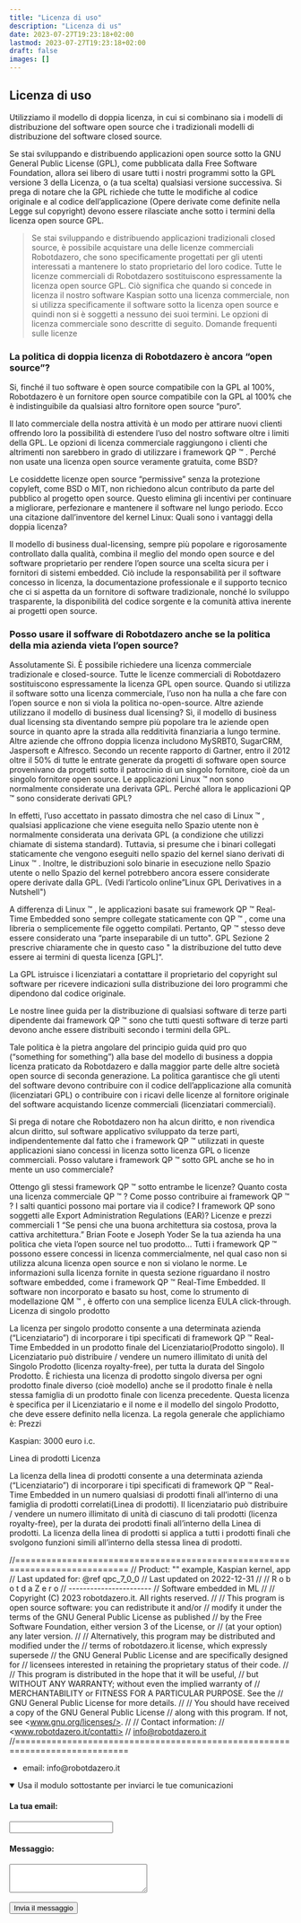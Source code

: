 ```yaml
---
title: "Licenza di uso"
description: "Licenza di us"
date: 2023-07-27T19:23:18+02:00
lastmod: 2023-07-27T19:23:18+02:00
draft: false
images: []
---
```




## Licenza di uso 

Utilizziamo il modello di doppia licenza, in cui si combinano sia i modelli di distribuzione del software open source che i tradizionali modelli di distribuzione del software closed source.

Se stai sviluppando e distribuendo applicazioni open source sotto la GNU General Public License (GPL), come pubblicata dalla Free Software Foundation, allora sei libero di usare tutti i nostri programmi sotto la GPL versione 3 della Licenza, o (a tua scelta) qualsiasi versione successiva. Si prega di notare che la GPL richiede che tutte le modifiche al codice originale e al codice dell’applicazione (Opere derivate come definite nella Legge sul copyright) devono essere rilasciate anche sotto i termini della licenza open source GPL.

> Se stai sviluppando e distribuendo applicazioni tradizionali closed source, è possibile acquistare una delle licenze commerciali Robotdazero, che sono specificamente progettati per gli utenti interessati a mantenere lo stato proprietario del loro codice. Tutte le licenze commerciali di Robotdazero sostituiscono espressamente la licenza open source GPL. Ciò significa che quando si concede in licenza il nostro software Kaspian sotto una licenza commerciale, non si utilizza specificamente il software sotto la licenza open source e quindi non si è soggetti a nessuno dei suoi termini. Le opzioni di licenza commerciale sono descritte di seguito.
Domande frequenti sulle licenze


### La politica di doppia licenza di Robotdazero è ancora “open source”?

Si, finché il tuo software è open source compatibile con la GPL al 100%, Robotdazero è un fornitore open source compatibile con la GPL al 100% che è indistinguibile da qualsiasi altro fornitore open source “puro”.

Il lato commerciale della nostra attività è un modo per attirare nuovi clienti offrendo loro la possibilità di estendere l’uso del nostro software oltre i limiti della GPL. Le opzioni di licenza commerciale raggiungono i clienti che altrimenti non sarebbero in grado di utilizzare i framework QP ™ .
Perché non usate una licenza open source veramente gratuita, come BSD?

Le cosiddette licenze open source “permissive” senza la protezione copyleft, come BSD o MIT, non richiedono alcun contributo da parte del pubblico al progetto open source. Questo elimina gli incentivi per continuare a migliorare, perfezionare e mantenere il software nel lungo periodo. Ecco una citazione dall’inventore del kernel Linux:
Quali sono i vantaggi della doppia licenza?

Il modello di business dual-licensing, sempre più popolare e rigorosamente controllato dalla qualità, combina il meglio del mondo open source e del software proprietario per rendere l’open source una scelta sicura per i fornitori di sistemi embedded. Ciò include la responsabilità per il software concesso in licenza, la documentazione professionale e il supporto tecnico che ci si aspetta da un fornitore di software tradizionale, nonché lo sviluppo trasparente, la disponibilità del codice sorgente e la comunità attiva inerente ai progetti open source.


### Posso usare il soffware di Robotdazero anche se la politica della mia azienda vieta l’open source?

Assolutamente Si. È possibile richiedere una licenza commerciale tradizionale e closed-source. Tutte le licenze commerciali di Robotdazero sostituiscono espressamente la licenza GPL open source. Quando si utilizza il software sotto una licenza commerciale, l’uso non ha nulla a che fare con l’open source e non si viola la politica no-open-source. Altre aziende utilizzano il modello di business dual licensing? Sì, il modello di business dual licensing sta diventando sempre più popolare tra le aziende open source in quanto apre la strada alla redditività finanziaria a lungo termine. Altre aziende che offrono doppia licenza includono MySRBT0, SugarCRM, Jaspersoft e Alfresco. Secondo un recente rapporto di Gartner, entro il 2012 oltre il 50% di tutte le entrate generate da progetti di software open source provenivano da progetti sotto il patrocinio di un singolo fornitore, cioè da un singolo fornitore open source. Le applicazioni Linux ™ non sono normalmente considerate una derivata GPL. Perché allora le applicazioni QP ™ sono considerate derivati GPL?

In effetti, l’uso accettato in passato dimostra che nel caso di Linux ™ , qualsiasi applicazione che viene eseguita nello Spazio utente non è normalmente considerata una derivata GPL (a condizione che utilizzi chiamate di sistema standard). Tuttavia, si presume che i binari collegati staticamente che vengono eseguiti nello spazio del kernel siano derivati di Linux ™ . Inoltre, le distribuzioni solo binarie in esecuzione nello Spazio utente o nello Spazio del kernel potrebbero ancora essere considerate opere derivate dalla GPL. (Vedi l’articolo online”Linux GPL Derivatives in a Nutshell")

A differenza di Linux ™ , le applicazioni basate sui framework QP ™ Real-Time Embedded sono sempre collegate staticamente con QP ™ , come una libreria o semplicemente file oggetto compilati. Pertanto, QP ™ stesso deve essere considerato una “parte inseparabile di un tutto". GPL Sezione 2 prescrive chiaramente che in questo caso " la distribuzione del tutto deve essere ai termini di questa licenza [GPL]“.

La GPL istruisce i licenziatari a contattare il proprietario del copyright sul software per ricevere indicazioni sulla distribuzione dei loro programmi che dipendono dal codice originale.

Le nostre linee guida per la distribuzione di qualsiasi software di terze parti dipendente dai framework QP ™ sono che tutti questi software di terze parti devono anche essere distribuiti secondo i termini della GPL.

Tale politica è la pietra angolare del principio guida quid pro quo (“something for something”) alla base del modello di business a doppia licenza praticato da Robotdazero e dalla maggior parte delle altre società open source di seconda generazione. La politica garantisce che gli utenti del software devono contribuire con il codice dell’applicazione alla comunità (licenziatari GPL) o contribuire con i ricavi delle licenze al fornitore originale del software acquistando licenze commerciali (licenziatari commerciali).

Si prega di notare che Robotdazero non ha alcun diritto, e non rivendica alcun diritto, sul software applicativo sviluppato da terze parti, indipendentemente dal fatto che i framework QP ™ utilizzati in queste applicazioni siano concessi in licenza sotto licenza GPL o licenze commerciali.
Posso valutare i framework QP ™ sotto GPL anche se ho in mente un uso commerciale?

Ottengo gli stessi framework QP ™ sotto entrambe le licenze? Quanto costa una licenza commerciale QP ™ ? Come posso contribuire ai framework QP ™ ? I salti quantici possono mai portare via il codice? I framework QP sono soggetti alle Export Administration Regulations (EAR)? Licenze e prezzi commerciali 1 “Se pensi che una buona architettura sia costosa, prova la cattiva architettura.” Brian Foote e Joseph Yoder Se la tua azienda ha una politica che vieta l’open source nel tuo prodotto… Tutti i framework QP ™ possono essere concessi in licenza commercialmente, nel qual caso non si utilizza alcuna licenza open source e non si violano le norme. Le informazioni sulla licenza fornite in questa sezione riguardano il nostro software embedded, come i framework QP ™ Real-Time Embedded. Il software non incorporato e basato su host, come lo strumento di modellazione QM ™ , è offerto con una semplice licenza EULA click-through. Licenza di singolo prodotto

La licenza per singolo prodotto consente a una determinata azienda (“Licenziatario”) di incorporare i tipi specificati di framework QP ™ Real-Time Embedded in un prodotto finale del Licenziatario(Prodotto singolo). Il Licenziatario può distribuire / vendere un numero illimitato di unità del Singolo Prodotto (licenza royalty-free), per tutta la durata del Singolo Prodotto. È richiesta una licenza di prodotto singolo diversa per ogni prodotto finale diverso (cioè modello) anche se il prodotto finale è nella stessa famiglia di un prodotto finale con licenza precedente. Questa licenza è specifica per il Licenziatario e il nome e il modello del singolo Prodotto, che deve essere definito nella licenza. La regola generale che applichiamo è:
Prezzi

Kaspian: 3000 euro i.c.

Linea di prodotti Licenza

La licenza della linea di prodotti consente a una determinata azienda (“Licenziatario”) di incorporare i tipi specificati di framework QP ™ Real-Time Embedded in un numero qualsiasi di prodotti finali all’interno di una famiglia di prodotti correlati(Linea di prodotti). Il licenziatario può distribuire / vendere un numero illimitato di unità di ciascuno di tali prodotti (licenza royalty-free), per la durata dei prodotti finali all’interno della Linea di prodotti. La licenza della linea di prodotti si applica a tutti i prodotti finali che svolgono funzioni simili all’interno della stessa linea di prodotti.



//============================================================================
// Product: "" example, Kaspian kernel, app
// Last updated for: @ref qpc_7_0_0
// Last updated on  2022-12-31
//
//                   R o b o t  d a  Z e r o
//                   -----------------------
//                   Software embedded in ML
//
// Copyright (C) 2023 robotdazero.it. All rights reserved.
//
// This program is open source software: you can redistribute it and/or
// modify it under the terms of the GNU General Public License as published
// by the Free Software Foundation, either version 3 of the License, or
// (at your option) any later version.
//
// Alternatively, this program may be distributed and modified under the
// terms of robotdazero.it license, which expressly supersede
// the GNU General Public License and are specifically designed for
// licensees interested in retaining the proprietary status of their code.
//
// This program is distributed in the hope that it will be useful,
// but WITHOUT ANY WARRANTY; without even the implied warranty of
// MERCHANTABILITY or FITNESS FOR A PARTICULAR PURPOSE. See the
// GNU General Public License for more details.
//
// You should have received a copy of the GNU General Public License
// along with this program. If not, see <www.gnu.org/licenses/>.
//
// Contact information:
// <www.robotdazero.it/contatti>
// <info@robotdazero.it>
//============================================================================


<ul>
<li>email: info@robotdazero.it</li>
</ul>

<details open="">
  <summary>Usa il modulo sottostante per inviarci le tue comunicazioni </summary>

<form action="https://formspree.io/f/xyybpbln" method="POST">
<input type="hidden" name="_language" value="it"/>
  <label>
    <h4>La tua email:</h4>
    <input type="email" name="email">
  </label>
  <br>
  <label>
    <h4>Messaggio:</h4>
    <textarea cols="28" rows="3"  name="message"></textarea>
  </label>
  <br>
  <br>
  <button class="btn btn-primary btn-lg px-4 mb-2" type="submit">Invia il messaggio</button>
</form>

</details>
